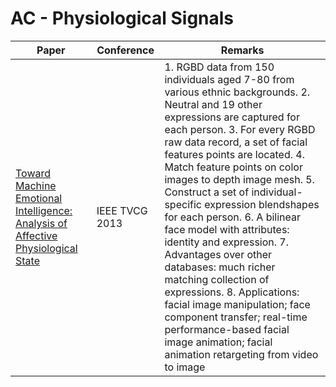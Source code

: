 # AC - Physiological Signals
|Paper|Conference|Remarks
|--|--|--|
|[Toward Machine Emotional Intelligence: Analysis of Affective Physiological State](https://pdfs.semanticscholar.org/538b/21803b23b3d870beab87440e79c4fed84e67.pdf)|IEEE TVCG 2013|1. RGBD data from 150 individuals aged 7-80 from various ethnic backgrounds. 2. Neutral and 19 other expressions are captured for each person. 3. For every RGBD raw data record, a set of facial features points are located. 4. Match feature points on color images to depth image mesh. 5. Construct a set of individual-specific expression blendshapes for each person. 6. A bilinear face model with attributes: identity and expression. 7. Advantages over other databases: much richer matching collection of expressions. 8. Applications: facial image manipulation; face component transfer; real-time performance-based facial image animation; facial animation retargeting from video to image|
<!--stackedit_data:
eyJoaXN0b3J5IjpbLTE5NzgwNzM4MjMsNjgxMDE3NDQ0XX0=
-->